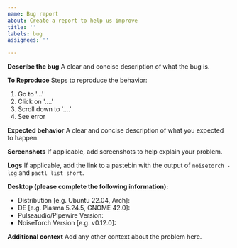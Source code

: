 ```yaml
---
name: Bug report
about: Create a report to help us improve
title: ''
labels: bug
assignees: ''

---
```


**Describe the bug**
A clear and concise description of what the bug is.

**To Reproduce**
Steps to reproduce the behavior:
1. Go to '...'
2. Click on '....'
3. Scroll down to '....'
4. See error

**Expected behavior**
A clear and concise description of what you expected to happen.

**Screenshots**
If applicable, add screenshots to help explain your problem.

**Logs**
If applicable, add the link to a pastebin with the output of `noisetorch -log` and `pactl list short`.

**Desktop (please complete the following information):**
 - Distribution [e.g. Ubuntu 22.04, Arch]: 
 - DE [e.g. Plasma 5.24.5, GNOME 42.0]: 
 - Pulseaudio/Pipewire Version: 
 - NoiseTorch Version [e.g. v0.12.0]:

**Additional context**
Add any other context about the problem here.
